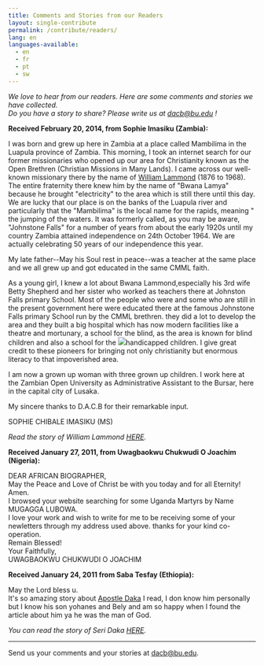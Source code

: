 ```yaml
---
title: Comments and Stories from our Readers
layout: single-contribute
permalink: /contribute/readers/
lang: en
languages-available:                         
  - en
  - fr
  - pt
  - sw
---
```


_We love to hear from our readers. Here are some comments and stories we have collected.  
Do you have a story to share? Please write us at [dacb@bu.edu](mailto:dacb@omsc.org) !_

**Received February 20, 2014, from Sophie Imasiku (Zambia):**

I was born and grew up here in Zambia at a place called Mambilima in the Luapula province of Zambia. This morning, I took an internet search for our former missionaries who opened up our area for Christianity known as the Open Brethren (Christian Missions in Many Lands). I came across our well-known missionary there by the name of [William Lammond](stories/zambia/lammond_william.html) (1876 to 1968). The entire fraternity there knew him by the name of "Bwana Lamya" because he brought "electricity" to the area which is still there until this day. We are lucky that our place is on the banks of the Luapula river and particularly that the "Mambilima" is the local name for the rapids, meaning " the jumping of the waters. It was formerly called, as you may be aware, "Johnstone Falls" for a number of years from about the early 1920s until my country Zambia attained independence on 24th October 1964\. We are actually celebrating 50 years of our independence this year.  

My late father--May his Soul rest in peace--was a teacher at the same place and we all grew up and got educated in the same CMML faith.  

As a young girl, I knew a lot about Bwana Lammond,especially his 3rd wife Betty Shepherd and her sister who worked as teachers there at Johnston Falls primary School. Most of the people who were and some who are still in the present government here were educated there at the famous Johnstone Falls primary School run by the CMML brethren. they did a lot to develop the area and they built a big hospital which has now modern facilities like a theatre and mortunary, a school for the blind, as the area is known for blind children and also a school for the ![](/buttonimages/sophie-imasiku.jpg)handicapped children. I give great credit to these pioneers for bringing not only christianity but enormous literacy to that impoverished area.  

I am now a grown up woman with three grown up children. I work here at the Zambian Open University as Administrative Assistant to the Bursar, here in the capital city of Lusaka.  

My sincere thanks to D.A.C.B for their remarkable input.  

SOPHIE CHIBALE IMASIKU (MS)

_Read the story of William Lammond [HERE](stories/zambia/lammond_william.html)._  

**Received January 27, 2011, from Uwagbaokwu Chukwudi O Joachim (Nigeria):**

DEAR AFRICAN BIOGRAPHER,  
May the Peace and Love of Christ be with you today and for all Eternity! Amen.  
I browsed your website searching for some Uganda Martyrs by Name MUGAGGA LUBOWA.  
I love your work and wish to write for me to be receiving some of your newletters through my address used above. thanks for your kind co-operation.  
Remain Blessed!  
Your Faithfully,  
UWAGBAOKWU CHUKWUDI O JOACHIM

**Received January 24, 2011 from Saba Tesfay (Ethiopia):**

May the Lord bless u.  
It's so amazing story about [Apostle Daka](stories/ethiopia/seri_daka.html) I read, I don know him personally but I know his son yohanes and Bely and am so happy when I found the article about him ya he was the man of God.

_You can read the story of Seri Daka [HERE](stories/ethiopia/seri_daka.html)._  

* * *

Send us your comments and your stories at [dacb@bu.edu](mailto:dacb@omsc.org).
